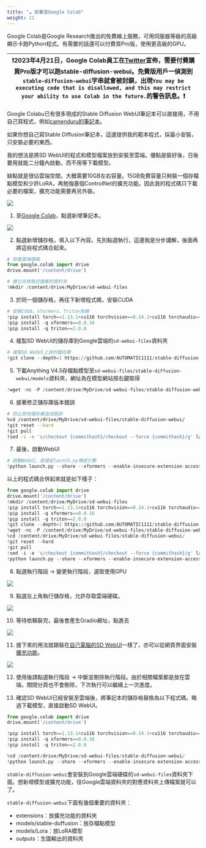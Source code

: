 ```yaml
---
title: "☁️ 部署至Google Colab"
weight: 11
---
```


Google Colab是Google Research推出的免費線上服務，可用伺服器等級的高級顯示卡跑Python程式。有需要的話還可以付費買Pro版，使用更高級的GPU。

|❗2023年4月21日，Google Colab員工在[Twitter](https://twitter.com/thechrisperry/status/1649189902079381505)宣佈，需要付費購買Pro版才可以跑stable-diffusion-webui。免費版用戶一偵測到`stable-diffusion-webui`字串就會被封鎖，出現`You may be executing code that is disallowed, and this may restrict your ability to use Colab in the future.`的警告訊息。❗|
|-----------------------------------------|


Google Colabu已有很多現成的Stable Diffusion WebUI筆記本可以直接用，不用自己寫程式，例如[camenduru的筆記本](https://ivonblog.com/posts/google-colab-stable-diffusion-webui/)。

如果你想自己寫Stable Diffusion筆記本，這邊提供我的範本程式，採最小安裝，只安裝必要的東西。

我的想法是將SD WebUI的程式和模型檔案放到安裝至雲端。優點是裝好後，日後要用就能二分鐘內啟動，而不用等下載模型。

缺點就是很佔雲端空間，大概需要10GB左右容量。15GB免費容量只夠裝一個存檔點模型和少許LoRA，再勉強塞個ControlNet的擴充功能。因此我的程式碼只下載必要的檔案，擴充功能需要再另外裝。

![](../../images/deploy-to-google-colab-1.webp)

1. 至[Google Colab](https://colab.research.google.com/)，點選新增筆記本。

![](../../images/deploy-to-google-colab-2.webp)

2. 點選新增儲存格，填入以下內容。先別點選執行，這邊我是分步講解，後面再將這些程式碼合起來。
```python
# 掛載雲端硬碟
from google.colab import drive
drive.mount('/content/drive')

# 建立存放程式檔案的資料夾
!mkdir /content/drive/MyDrive/sd-webui-files
```

3. 於同一個儲存格，再往下新增程式碼，安裝CUDA
```python
# 安裝CUDA、xformers、Triton依賴
!pip install torch==1.13.1+cu116 torchvision==0.14.1+cu116 torchaudio==0.13.1 --extra-index-url https://download.pytorch.org/whl/cu116 -U
!pip install -q xformers==0.0.16
!pip install -q triton==2.0.0
```

4. 複製SD WebUI的儲存庫到Google雲端的`sd-webui-files`資料夾
```python
# 複製SD WebUI上游的儲存庫
!git clone --depth=1 https://github.com/AUTOMATIC1111/stable-diffusion-webui.git /content/drive/MyDrive/sd-webui-files/stable-diffusion-webui
```

5. 下載Anything V4.5存檔點模型至`sd-webui-files/stable-diffusion-webui/models`資料夾，網址為在模型網站按右鍵取得
```python
!wget -nc -P /content/drive/MyDrive/sd-webui-files/stable-diffusion-webui/models/Stable-diffusion https://huggingface.co/andite/anything-v4.0/resolve/main/anything-v4.5-pruned.safetensors
```

6. 接著修正儲存庫版本錯誤
```bash
# 防止其他儲存庫造成錯誤
%cd /content/drive/MyDrive/sd-webui-files/stable-diffusion-webui/
!git reset --hard
!git pull
!sed -i -e 's/checkout {commithash}/checkout --force {commithash}/g' launch.py
```

7. 最後，啟動WebUI
```python
# 啟動WebUI。直接從launch.py傳遞引數
!python launch.py --share --xformers --enable-insecure-extension-access --theme light
```

以上的程式碼合併起來就是如下樣子：
```python
from google.colab import drive
drive.mount('/content/drive')
!mkdir /content/drive/MyDrive/sd-webui-files
!pip install torch==1.13.1+cu116 torchvision==0.14.1+cu116 torchaudio==0.13.1 --extra-index-url https://download.pytorch.org/whl/cu116 -U
!pip install -q xformers==0.0.16
!pip install -q triton==2.0.0
!git clone --depth=1 https://github.com/AUTOMATIC1111/stable-diffusion-webui.git /content/drive/MyDrive/sd-webui-files/stable-diffusion-webui
!wget -nc -P /content/drive/MyDrive/sd-webui-files/stable-diffusion-webui/models/Stable-diffusion https://huggingface.co/andite/anything-v4.0/resolve/main/anything-v4.5-pruned.safetensors
%cd /content/drive/MyDrive/sd-webui-files/stable-diffusion-webui/
!git reset --hard
!git pull
!sed -i -e 's/checkout {commithash}/checkout --force {commithash}/g' launch.py
!python launch.py --share --xformers --enable-insecure-extension-access --theme light
```

8. 點選執行階段 → 變更執行階段，選取使用GPU

![](../../images/deploy-to-google-colab-3.webp)

9. 點選左上角執行儲存格，允許存取雲端硬碟。

![](../../images/deploy-to-google-colab-4.webp)

10. 等待依賴裝完，最後會產生Gradio網址，點進去

![](../../images/deploy-to-google-colab-5.webp)

11. 接下來的用法就跟裝在[自己電腦的SD WebUI](../features/)一樣了，亦可以從網頁界面安裝[擴充功能](../extensions/)。

![](../../images/deploy-to-google-colab-6.webp)

12. 使用後請點選執行階段 → 中斷並刪除執行階段。由於相關檔案都是放在雲端，關閉分頁也不會刪除，下次執行可以繼續上一次進度。

13. 確認SD WebUI已經安裝至雲端後，將筆記本的儲存格替換為以下程式碼。略過下載模型，直接啟動SD WebUI。
```python
from google.colab import drive
drive.mount('/content/drive')

!pip install torch==1.13.1+cu116 torchvision==0.14.1+cu116 torchaudio==0.13.1 --extra-index-url https://download.pytorch.org/whl/cu116 -U
!pip install -q xformers==0.0.16
!pip install -q triton==2.0.0

%cd /content/drive/MyDrive/sd-webui-files/stable-diffusion-webui/
!python launch.py --share --xformers --enable-insecure-extension-access --theme light
```

`stable-diffusion-webui`會安裝到Google雲端硬碟的`sd-webui-files`資料夾下面。想新增模型或擴充功能，往Google雲端資料夾的對應資料夾上傳檔案就可以了。

`stable-diffusion-webui`下面有幾個重要的資料夾：

- extensions：放擴充功能的資料夾
- models/stable-duffusion：放存檔點模型
- models/Lora：放LoRA模型
- outputs：生圖輸出的資料夾
